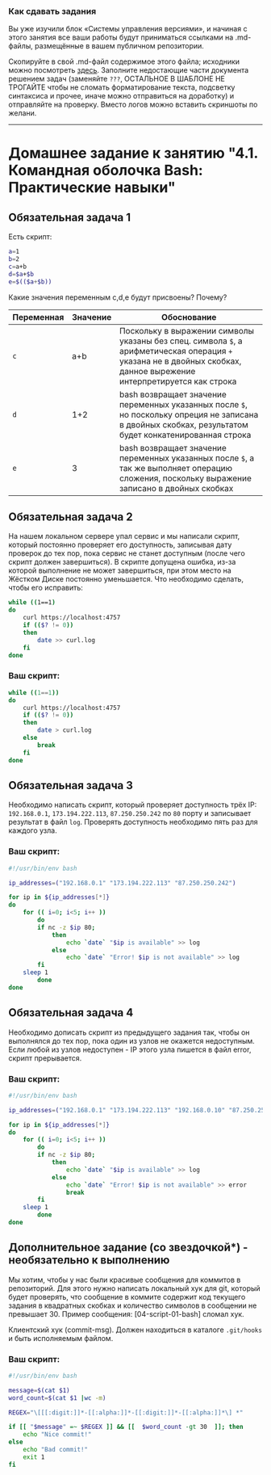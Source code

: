 ### Как сдавать задания

Вы уже изучили блок «Системы управления версиями», и начиная с этого занятия все ваши работы будут приниматься ссылками на .md-файлы, размещённые в вашем публичном репозитории.

Скопируйте в свой .md-файл содержимое этого файла; исходники можно посмотреть [здесь](https://raw.githubusercontent.com/netology-code/sysadm-homeworks/devsys10/04-script-01-bash/README.md). Заполните недостающие части документа решением задач (заменяйте `???`, ОСТАЛЬНОЕ В ШАБЛОНЕ НЕ ТРОГАЙТЕ чтобы не сломать форматирование текста, подсветку синтаксиса и прочее, иначе можно отправиться на доработку) и отправляйте на проверку. Вместо логов можно вставить скриншоты по желани.

---


# Домашнее задание к занятию "4.1. Командная оболочка Bash: Практические навыки"

## Обязательная задача 1

Есть скрипт:
```bash
a=1
b=2
c=a+b
d=$a+$b
e=$(($a+$b))
```

Какие значения переменным c,d,e будут присвоены? Почему?

| Переменная  | Значение | Обоснование                                                                                                                                                           |
| ------------- |----------|-----------------------------------------------------------------------------------------------------------------------------------------------------------------------|
| `c`  | a+b      | Поскольку в выражении символы указаны без спец. символа `$`, а арифметическая операция `+` указана не в двойных скобках, данное вырежение интерпретируется как строка |
| `d`  | 1+2      | bash возвращает значение переменных указанных после `$`, но поскольку опреция не записана в двойных скобках, результатом будет конкатенированная строка               |
| `e`  | 3        | bash возвращает значение переменных указанных после `$`, а так же выполняет операцию сложения, поскольку выражение записано в двойных скобках                         |


## Обязательная задача 2
На нашем локальном сервере упал сервис и мы написали скрипт, который постоянно проверяет его доступность, записывая дату проверок до тех пор, пока сервис не станет доступным (после чего скрипт должен завершиться). В скрипте допущена ошибка, из-за которой выполнение не может завершиться, при этом место на Жёстком Диске постоянно уменьшается. Что необходимо сделать, чтобы его исправить:
```bash
while ((1==1)
do
	curl https://localhost:4757
	if (($? != 0))
	then
		date >> curl.log
	fi
done
```

### Ваш скрипт:
```bash
while ((1==1))
do
    curl https://localhost:4757
    if (($? != 0))
    then
        date > curl.log
    else
        break
    fi
done
```

## Обязательная задача 3
Необходимо написать скрипт, который проверяет доступность трёх IP: `192.168.0.1`, `173.194.222.113`, `87.250.250.242` по `80` порту и записывает результат в файл `log`. Проверять доступность необходимо пять раз для каждого узла.

### Ваш скрипт:
```bash
#!/usr/bin/env bash

ip_addresses=("192.168.0.1" "173.194.222.113" "87.250.250.242")

for ip in ${ip_addresses[*]}
do
    for (( i=0; i<5; i++ ))
        do
	    if nc -z $ip 80;
            then
                echo `date` "$ip is available" >> log
            else
                echo `date` "Error! $ip is not available" >> log
	    fi
	sleep 1    
        done
done
```

## Обязательная задача 4
Необходимо дописать скрипт из предыдущего задания так, чтобы он выполнялся до тех пор, пока один из узлов не окажется недоступным. Если любой из узлов недоступен - IP этого узла пишется в файл error, скрипт прерывается.

### Ваш скрипт:
```bash
#!/usr/bin/env bash

ip_addresses=("192.168.0.1" "173.194.222.113" "192.168.0.10" "87.250.250.242")

for ip in ${ip_addresses[*]}
do
    for (( i=0; i<5; i++ ))
        do
	    if nc -z $ip 80;
            then
                echo `date` "$ip is available" >> log
            else
                echo `date` "Error! $ip is not available" >> error
                break
	    fi
	sleep 1    
        done
done
```

## Дополнительное задание (со звездочкой*) - необязательно к выполнению

Мы хотим, чтобы у нас были красивые сообщения для коммитов в репозиторий. Для этого нужно написать локальный хук для git, который будет проверять, что сообщение в коммите содержит код текущего задания в квадратных скобках и количество символов в сообщении не превышает 30. Пример сообщения: \[04-script-01-bash\] сломал хук.

Клиентский хук (commit-msg). Должен находиться в каталоге `.git/hooks` и быть исполняемым файлом.

### Ваш скрипт:
```bash
#!/usr/bin/env bash

message=$(cat $1)
word_count=$(cat $1 |wc -m)

REGEX="\[[[:digit:]]*-[[:alpha:]]*-[[:digit:]]*-[[:alpha:]]*\] *"

if [[ "$message" =~ $REGEX ]] && [[  $word_count -gt 30  ]]; then
    echo "Nice commit!"
else
    echo "Bad commit!"
    exit 1
fi
```
